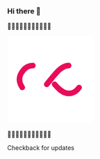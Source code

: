 ### Hi there 👋

:construction::construction::construction::construction::construction::construction::construction::construction::construction::construction::construction:

![Content loading!](/loader.gif)

:construction::construction::construction::construction::construction::construction::construction::construction::construction::construction::construction:


Checkback for updates 

<!--
**arjunamrith/arjunamrith** is a ✨ _special_ ✨ repository because its `README.md` (this file) appears on your GitHub profile.

Here are some ideas to get you started:

- 🔭 I’m currently working on ...
- 🌱 I’m currently learning ...
- 👯 I’m looking to collaborate on ...
- 🤔 I’m looking for help with ...
- 💬 Ask me about ...
- 📫 How to reach me: ...
- 😄 Pronouns: ...
- ⚡ Fun fact: ...
-->
